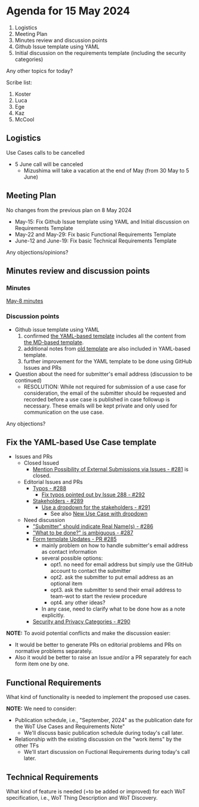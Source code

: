 # Agenda for 15 May 2024
1. Logistics
1. Meeting Plan
1. Minutes review and discussion points
1. Github Issue template using YAML
1. Initial discussion on the requirements template (including the security categories)

Any other topics for today?

Scribe list:
1. Koster
1. Luca
1. Ege
1. Kaz
1. McCool

## Logistics
Use Cases calls to be cancelled
* 5 June call will be canceled
    * Mizushima will take a vacation at the end of May (from 30 May to 5 June)

## Meeting Plan
No changes from the previous plan on 8 May 2024
* May-15: Fix Github Issue template using YAML and Initial discussion on Requirements Template
* May-22 and May-29: Fix basic Functional Requirements Template
* June-12 and June-19: Fix basic Technical Requirements Template

Any objections/opinions?

## Minutes review and discussion points

### Minutes

[May-8 minutes](https://www.w3.org/2024/05/08-wot-uc-minutes.html)

### Discussion points
* Github issue template using YAML
    1. confirmed [the YAML-based template](https://github.com/w3c/wot-usecases/blob/main/.github/ISSUE_TEMPLATE/subsection-test.yml) includes all the content from [the MD-based template](https://github.com/w3c/wot-usecases/blob/main/USE-CASES/use-case-template-2024.md).
    2. additional notes from [old template](https://github.com/w3c/wot-usecases/blob/main/USE-CASES/use-case-template.md) are also included in YAML-based template. 
    3. further improvement for the YAML template to be done using GitHub Issues and PRs
* Question about the need for submitter's email address (discussion to be continued)
    * RESOLUTION: While not required for submission of a use case for consideration, the email of the submitter should be requested and recorded before a use case is published in case followup is necessary. These emails will be kept private and only used for communication on the use case.

Any objections?

## Fix the YAML-based Use Case template

* Issues and PRs
    * Closed Issued
        * [Mention Possibility of External Submissions via Issues - #281](https://github.com/w3c/wot-usecases/issues/281) is closed.
    * Editorial Issues and PRs
        * [Typos - #288](https://github.com/w3c/wot-usecases/issues/288)
            * [Fix typos pointed out by Issue 288 - #292](https://github.com/w3c/wot-usecases/pull/292)
        * [Stakeholders - #289](https://github.com/w3c/wot-usecases/issues/289)
            * [Use a dropdown for the stakeholders - #291](https://github.com/w3c/wot-usecases/pull/291)
                * See also [New Use Case with dropdown](https://github.com/w3c/wot-usecases/issues/new?assignees=&labels=UC&projects=&template=sample-usecase-template.yml&title=Add+new+use+case%3A+%3Ctitle%3E)
    * Need discussion
        * ["Submitter" should indicate Real Name(s) - #286](https://github.com/w3c/wot-usecases/issues/286)
        * ["What to be done?" is ambiguous - #287](https://github.com/w3c/wot-usecases/issues/287)
        * [Form template Updates - PR #285](https://github.com/w3c/wot-usecases/pull/285)
            * mainly problem on how to handle submitter's email address as contact information
            * several possible options:
                * opt1. no need for email address but simply use the GitHub account to contact the submitter
                * opt2. ask the submitter to put email address as an optional item
                * opt3. ask the submitter to send their email address to team-wot to start the review procedure
                * opt4. any other ideas?
            * In any case, need to clarify what to be done how as a note explicitly. 
        * [Security and Privacy Categories - #290](https://github.com/w3c/wot-usecases/issues/290) 

**NOTE:**
To avoid potential conflicts and make the discussion easier:
* It would be better to generate PRs on editorial problems and PRs on normative problems separately.
* Also it would be better to raise an Issue and/or a PR separately for each form item one by one.

## Functional Requirements
What kind of functionality is needed to implement the proposed use cases.

**NOTE:** We need to consider:
* Publication schedule, i.e., "September, 2024" as the publication date for the WoT Use Cases and Requirements Note"
    * We'll discuss basic publication schedule during today's call later.
* Relationship with the existing discussion on the "work items" by the other TFs
    * We'll start discussion on Fuctional Requirements during today's call later.

## Technical Requirements
What kind of feature is needed (=to be added or improved) for each WoT specification, i.e., WoT Thing Description and WoT Discovery.
